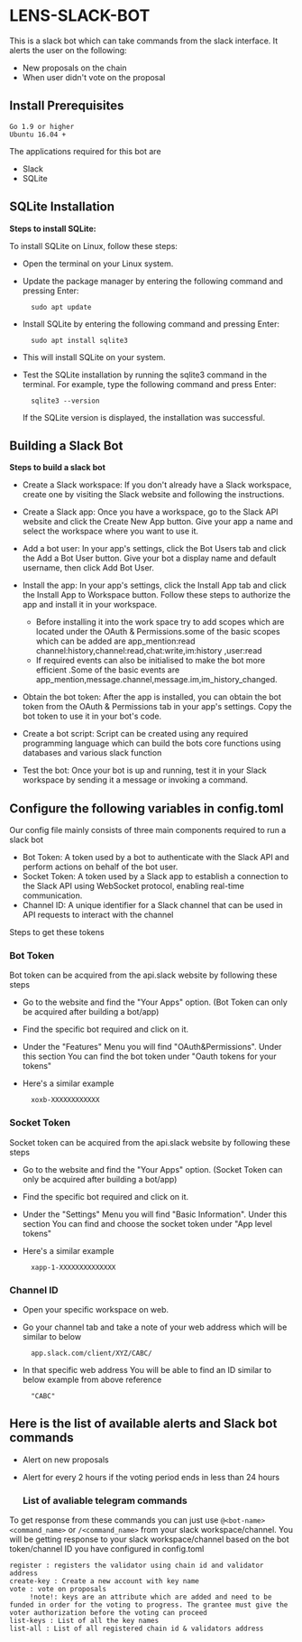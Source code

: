 # LENS-SLACK-BOT
This is a slack bot which can take commands from the slack interface.
It alerts the user on the following:
- New proposals on the chain
- When user didn't vote on the proposal

 
## Install Prerequisites

    Go 1.9 or higher
    Ubuntu 16.04 +

The applications required for this bot are 
* Slack
* SQLite

## SQLite Installation

**Steps to install SQLite:**

To install SQLite on Linux, follow these steps:

* Open the terminal on your Linux system.

* Update the package manager by entering the following command and pressing Enter:

        sudo apt update


* Install SQLite by entering the following command and pressing Enter:

        sudo apt install sqlite3

* This will install SQLite on your system.

* Test the SQLite installation by running the sqlite3 command in the terminal. For example, type the following command and press Enter:

        sqlite3 --version

    If the SQLite version is displayed, the installation was successful.

## Building a Slack Bot

**Steps to build a slack bot**

* Create a Slack workspace: If you don't already have a Slack workspace, create one by visiting the Slack website and following the instructions.

* Create a Slack app: Once you have a workspace, go to the Slack API website and click the Create New App button. Give your app a name and select the workspace where you want to use it.

* Add a bot user: In your app's settings, click the Bot Users tab and click the Add a Bot User button. Give your bot a display name and default username, then click Add Bot User.

* Install the app: In your app's settings, click the Install App tab and click the Install App to Workspace button. Follow these steps to authorize the app and install it in your workspace.
    * Before installing it into the work space try to add scopes which are located under the OAuth & Permissions.some of the basic scopes which can be added are app_mention:read channel:history,channel:read,chat:write,im:history ,user:read
    * If required events can also be initialised to make the bot more efficient .Some of the basic events are app_mention,message.channel,message.im,im_history_changed. 
* Obtain the bot token: After the app is installed, you can obtain the bot token from the OAuth & Permissions tab in your app's settings. Copy the bot token to use it in your bot's code.

*  Create a bot script: Script can be created using any required programming language which can build the bots core functions using databases and various slack function

*    Test the bot: Once your bot is up and running, test it in your Slack workspace by sending it a message or invoking a command.

## Configure the following variables in config.toml
 Our config file mainly consists of three main components required to run a slack bot
 
 * Bot Token:
            A token used by a bot to authenticate with the Slack API and perform actions on behalf of the bot user.
 * Socket Token:
     A token used by a Slack app to establish a connection to the Slack API using WebSocket protocol, enabling real-time communication.
 * Channel ID:
     A unique identifier for a Slack channel that can be used in API requests to interact with the channel 
     
 Steps to get these tokens
 
 ### **Bot Token**
  
  Bot token can be acquired from the api.slack website by following these steps
  * Go to the website and find the "Your Apps" option. (Bot Token can only be acquired after building a bot/app)
  * Find the specific bot required and click on it.
  * Under the "Features" Menu you will find "OAuth&Permissions". Under this section You can find the bot token under "Oauth tokens for your tokens"
  * Here's a similar example 
  
          xoxb-XXXXXXXXXXXX
  ### **Socket Token**
  
  Socket token can be acquired from the api.slack website by following these steps
  * Go to the website and find the "Your Apps" option. (Socket Token can only be acquired after building a bot/app)
  * Find the specific bot required and click on it.
  * Under the "Settings" Menu you will find "Basic Information". Under this section You can find and choose the socket token under "App level tokens"
  * Here's a similar example 
  
          xapp-1-XXXXXXXXXXXXXX
          
### Channel ID

* Open your specific workspace on web.
* Go your channel tab and take a note of your web address which will be similar to below
            
        app.slack.com/client/XYZ/CABC/

* In that specific web address You will be able to find an ID similar to below example from above reference

        "CABC"
        
## Here is the list of available alerts and Slack bot commands

* Alert on new proposals
* Alert for every 2 hours if the voting period ends in less than 24 hours 
   
   ### List of avaliable telegram commands

To get response from these commands you can just use `@<bot-name> <command_name>` or `/<command_name>` from your slack workspace/channel. You will be getting response to your slack workspace/channel based on the bot token/channel ID you have configured in config.toml

    register : registers the validator using chain id and validator address
    create-key : Create a new account with key name
    vote : vote on proposals 
         !note!: keys are an attribute which are added and need to be funded in order for the voting to progress. The grantee must give the voter authorization before the voting can proceed 
    list-keys : List of all the key names
    list-all : List of all registered chain id & validators address

